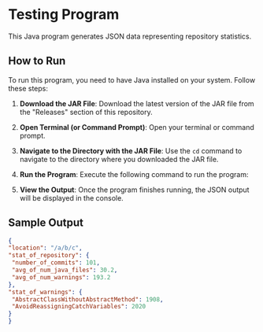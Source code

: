 # Testing Program

This Java program generates JSON data representing repository statistics.

## How to Run

To run this program, you need to have Java installed on your system. Follow these steps:

1. **Download the JAR File**: Download the latest version of the JAR file from the "Releases" section of this repository.

2. **Open Terminal (or Command Prompt)**: Open your terminal or command prompt.

3. **Navigate to the Directory with the JAR File**: Use the `cd` command to navigate to the directory where you downloaded the JAR file.

4. **Run the Program**: Execute the following command to run the program:
5. **View the Output**: Once the program finishes running, the JSON output will be displayed in the console.

## Sample Output

```json
{
"location": "/a/b/c",
"stat_of_repository": {
 "number_of_commits": 101,
 "avg_of_num_java_files": 30.2,
 "avg_of_num_warnings": 193.2
},
"stat_of_warnings": {
 "AbstractClassWithoutAbstractMethod": 1908,
 "AvoidReassigningCatchVariables": 2020
}
}
